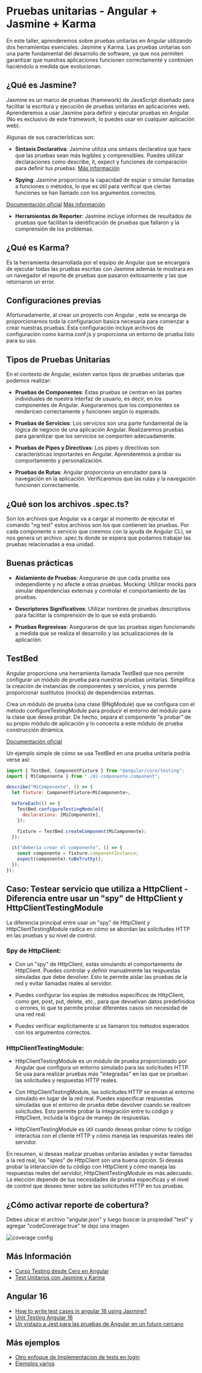 # Pruebas unitarias - Angular + Jasmine + Karma

En este taller, aprenderemos sobre pruebas unitarias en Angular utilizando dos herramientas esenciales: Jasmine y Karma. Las pruebas unitarias son una parte fundamental del desarrollo de software, ya que nos permiten garantizar que nuestras aplicaciones funcionen correctamente y continúen haciéndolo a medida que evolucionan.

## ¿Qué es Jasmine?

Jasmine es un marco de pruebas (framework) de JavaScript diseñado para facilitar la escritura y ejecución de pruebas unitarias en aplicaciones web. Aprenderemos a usar Jasmine para definir y ejecutar pruebas en Angular (No es exclusivo de este framework, lo puedes usar en cualquier aplicación web).

Algunas de sus características son:

- **Sintaxis Declarativa**: Jasmine utiliza una sintaxis declarativa que hace que las pruebas sean más legibles y comprensibles. Puedes utilizar declaraciones como describe, it, expect y funciones de comparación para definir tus pruebas. [Más información](https://codingpotions.com/angular-testing/)

- **Spying**: Jasmine proporciona la capacidad de espiar o simular llamadas a funciones o métodos, lo que es útil para verificar que ciertas funciones se han llamado con los argumentos correctos.

[Documentación oficial](https://jasmine.github.io/api/edge/Spy.html)
[Más información](https://www.digitalocean.com/community/tutorials/angular-testing-with-spies)

- **Herramientas de Reporter**: Jasmine incluye informes de resultados de pruebas que facilitan la identificación de pruebas que fallaron y la comprensión de los problemas.

## ¿Qué es Karma?

Es la herramienta desarrollada por el equipo de Angular que se encargara de ejecutar todas las pruebas escritas con Jasmine además te mostrara en un navegador el reporte de pruebas que pasaron exitosamente y las que retornaron un error.

## Configuraciones previas

Afortunadamente, al crear un proyecto con Angular , este se encarga de proporcionarnos toda la configuracion basica necesaria para comenzar a crear nuestras pruebas. Esta configuración incluye archivos de configuración como karma.conf.js y proporciona un entorno de prueba listo para su uso.

## Tipos de Pruebas Unitarias

En el contexto de Angular, existen varios tipos de pruebas unitarias que podemos realizar:

- **Pruebas de Componentes**: Estas pruebas se centran en las partes individuales de nuestra interfaz de usuario, es decir, en los componentes de Angular. Aseguraremos que los componentes se rendericen correctamente y funcionen según lo esperado.

- **Pruebas de Servicios**: Los servicios son una parte fundamental de la lógica de negocio de una aplicación Angular. Realizaremos pruebas para garantizar que los servicios se comporten adecuadamente.

- **Pruebas de Pipes y Directivas**: Los pipes y directivas son características importantes en Angular. Aprenderemos a probar su comportamiento y personalización.

- **Pruebas de Rutas**: Angular proporciona un enrutador para la navegación en la aplicación. Verificaremos que las rutas y la navegación funcionen correctamente.

## ¿Qué son los archivos .spec.ts?

Son los archivos que Angular va a cargar al momento de ejecutar el comando "ng test" estos archivos son los que contienen las pruebas.
Por cada componente o servicio que creemos con la ayuda de Angular CLI, se nos genera un archivo .spec.ts donde se espera que podamos trabajar las pruebas relacionadas a esa unidad.

## Buenas prácticas

- **Aislamiento de Pruebas**: Asegurarse de que cada prueba sea independiente y no afecte a otras pruebas.
  Mocking: Utilizar mocks para simular dependencias externas y controlar el comportamiento de las pruebas.

- **Descriptores Significativos**: Utilizar nombres de pruebas descriptivos para facilitar la comprensión de lo que se está probando.

- **Pruebas Regresivas**: Asegurarse de que las pruebas sigan funcionando a medida que se realiza el desarrollo y las actualizaciones de la aplicación.

## TestBed

Angular proporciona una herramienta llamada TestBed que nos permite configurar un módulo de prueba para nuestras pruebas unitarias. Simplifica la creación de instancias de componentes y servicios, y nos permite proporcionar sustitutos (mocks) de dependencias externas.

Crea un módulo de prueba (una clase @NgModule) que se configura con el método configureTestingModule para producir el entorno del módulo para la clase que desea probar. De hecho, separa el componente “a probar” de su propio módulo de aplicación y lo concecta a este módulo de prueba construcción dinámica.

[Documentación oficial](https://docs.angular.lat/guide/testing-services)

Un ejemplo simple de cómo se usa TestBed en una prueba unitaria podría verse así:

```js
import { TestBed, ComponentFixture } from "@angular/core/testing";
import { MiComponente } from "./mi-componente.component";

describe("MiComponente", () => {
  let fixture: ComponentFixture<MiComponente>;

  beforeEach(() => {
    TestBed.configureTestingModule({
      declarations: [MiComponente],
    });

    fixture = TestBed.createComponent(MiComponente);
  });

  it("debería crear el componente", () => {
    const componente = fixture.componentInstance;
    expect(componente).toBeTruthy();
  });
});
```

## Caso: Testear servicio que utiliza a HttpClient - Diferencia entre usar un "spy" de HttpClient y HttpClientTestingModule

La diferencia principal entre usar un "spy" de HttpClient y HttpClientTestingModule radica en cómo se abordan las solicitudes HTTP en las pruebas y su nivel de control.

### Spy de HttpClient:

- Con un "spy" de HttpClient, estás simulando el comportamiento de HttpClient. Puedes controlar y definir manualmente las respuestas simuladas que debe devolver. Esto te permite aislar las pruebas de la red y evitar llamadas reales al servidor.

- Puedes configurar los espías de métodos específicos de HttpClient, como get, post, put, delete, etc., para que devuelvan datos predefinidos o errores, lo que te permite probar diferentes casos sin necesidad de una red real.

- Puedes verificar explícitamente si se llamaron los métodos esperados con los argumentos correctos.

### HttpClientTestingModule:

- HttpClientTestingModule es un módulo de prueba proporcionado por Angular que configura un entorno simulado para las solicitudes HTTP. Se usa para realizar pruebas más "integradas" en las que se prueban las solicitudes y respuestas HTTP reales.

- Con HttpClientTestingModule, las solicitudes HTTP se envían al entorno simulado en lugar de la red real. Puedes especificar respuestas simuladas que el entorno de prueba debe devolver cuando se realicen solicitudes. Esto permite probar la integración entre tu código y HttpClient, incluida la lógica de manejo de respuestas.

- HttpClientTestingModule es útil cuando deseas probar cómo tu código interactúa con el cliente HTTP y cómo maneja las respuestas reales del servidor.

En resumen, si deseas realizar pruebas unitarias aisladas y evitar llamadas a la red real, los "spies" de HttpClient son una buena opción. Si deseas probar la interacción de tu código con HttpClient y cómo maneja las respuestas reales del servidor, HttpClientTestingModule es más adecuado. La elección depende de tus necesidades de prueba específicas y el nivel de control que desees tener sobre las solicitudes HTTP en tus pruebas.

## ¿Cómo activar reporte de cobertura?

Debes ubicar el archivo "angular.json" y luego buscar la propiedad "test" y agregar "codeCoverage:true" te dejo una imagen

![coverage config](coverage.png)

## Más Información

- [Curso Testing desde Cero en Angular](https://www.youtube.com/playlist?list=PL_WGMLcL4jzVoCpd-QhvfM0v8lNUa8OSQ)
- [Test Unitarios con Jasmine y Karma](https://codigoencasa.com/pruebas-unitarias-en-angular/#:~:text=Jasmine%3A%20Es%20el%20framework%20encargado,%2C%20expect%22%20y%20muchas%20m%C3%A1s.)

## Angular 16

- [How to write test cases in angular 16 using Jasmine?](https://www.youtube.com/watch?v=J7YLuoGGQe0)
- [Unit Testing Angular 16](https://www.positronx.io/angular-unit-testing-application-with-jasmine-karma/)
- [Un vistazo a Jest para las pruebas de Angular en un futuro cercano](https://dev.to/this-is-angular/angular-testing-in-2023-past-present-and-future-j5m)

## Más ejemplos

- [Otro enfoque de Implementacion de tests en login](https://digital55.com/blog/como-usar-testing-angular-jasmine-karma/)
- [Ejemplos varios](https://medium.com/@vito1986/angular-unit-testing-8a1479079f84)
